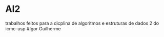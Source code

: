 # Al2
trabalhos feitos para a dicplina de algoritmos e estruturas de dados 2 do icmc-usp
#Igor Guilherme 

